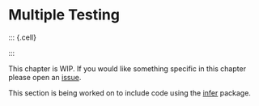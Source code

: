 # Multiple Testing


::: {.cell}

:::


This chapter is WIP. If you would like something specific in this chapter please open an [issue](https://github.com/EmilHvitfeldt/ISLR-tidymodels-labs/issues).

This section is being worked on to include code using the [infer](https://github.com/tidymodels/infer) package.
